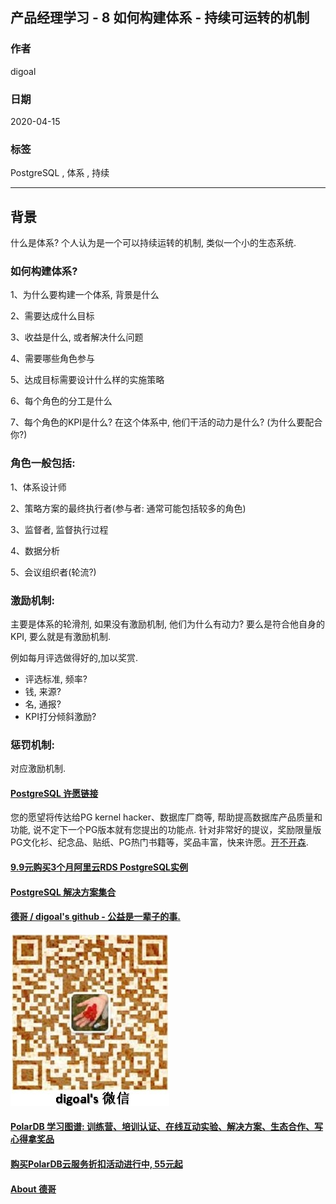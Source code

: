 ## 产品经理学习 - 8 如何构建体系 - 持续可运转的机制  
  
### 作者  
digoal  
  
### 日期  
2020-04-15  
  
### 标签  
PostgreSQL , 体系 , 持续   
  
----  
  
## 背景  
什么是体系? 个人认为是一个可以持续运转的机制, 类似一个小的生态系统.    
  
### 如何构建体系?    
  
1、为什么要构建一个体系, 背景是什么  
  
2、需要达成什么目标  
  
3、收益是什么, 或者解决什么问题  
  
4、需要哪些角色参与  
  
5、达成目标需要设计什么样的实施策略  
  
6、每个角色的分工是什么  
  
7、每个角色的KPI是什么? 在这个体系中, 他们干活的动力是什么? (为什么要配合你?)  
  
### 角色一般包括:   
  
1、体系设计师  
  
2、策略方案的最终执行者(参与者: 通常可能包括较多的角色)  
  
3、监督者, 监督执行过程  
  
4、数据分析  
  
5、会议组织者(轮流?)  
  
### 激励机制:  
主要是体系的轮滑剂, 如果没有激励机制, 他们为什么有动力? 要么是符合他自身的KPI, 要么就是有激励机制.  
  
例如每月评选做得好的,加以奖赏.  
  
- 评选标准, 频率?  
- 钱, 来源?   
- 名, 通报?   
- KPI打分倾斜激励?   
  
### 惩罚机制:  
对应激励机制.  
   
  
  
  
  
  
  
  
  
  
  
  
  
  
  
  
  
  
  
  
  
  
  
  
  
  
  
  
  
  
  
  
  
  
  
  
  
  
  
  
  
  
  
  
  
  
  
  
  
  
  
  
  
  
#### [PostgreSQL 许愿链接](https://github.com/digoal/blog/issues/76 "269ac3d1c492e938c0191101c7238216")
您的愿望将传达给PG kernel hacker、数据库厂商等, 帮助提高数据库产品质量和功能, 说不定下一个PG版本就有您提出的功能点. 针对非常好的提议，奖励限量版PG文化衫、纪念品、贴纸、PG热门书籍等，奖品丰富，快来许愿。[开不开森](https://github.com/digoal/blog/issues/76 "269ac3d1c492e938c0191101c7238216").  
  
  
#### [9.9元购买3个月阿里云RDS PostgreSQL实例](https://www.aliyun.com/database/postgresqlactivity "57258f76c37864c6e6d23383d05714ea")
  
  
#### [PostgreSQL 解决方案集合](https://yq.aliyun.com/topic/118 "40cff096e9ed7122c512b35d8561d9c8")
  
  
#### [德哥 / digoal's github - 公益是一辈子的事.](https://github.com/digoal/blog/blob/master/README.md "22709685feb7cab07d30f30387f0a9ae")
  
  
![digoal's wechat](../pic/digoal_weixin.jpg "f7ad92eeba24523fd47a6e1a0e691b59")
  
  
#### [PolarDB 学习图谱: 训练营、培训认证、在线互动实验、解决方案、生态合作、写心得拿奖品](https://www.aliyun.com/database/openpolardb/activity "8642f60e04ed0c814bf9cb9677976bd4")
  
  
#### [购买PolarDB云服务折扣活动进行中, 55元起](https://www.aliyun.com/activity/new/polardb-yunparter?userCode=bsb3t4al "e0495c413bedacabb75ff1e880be465a")
  
  
#### [About 德哥](https://github.com/digoal/blog/blob/master/me/readme.md "a37735981e7704886ffd590565582dd0")
  
